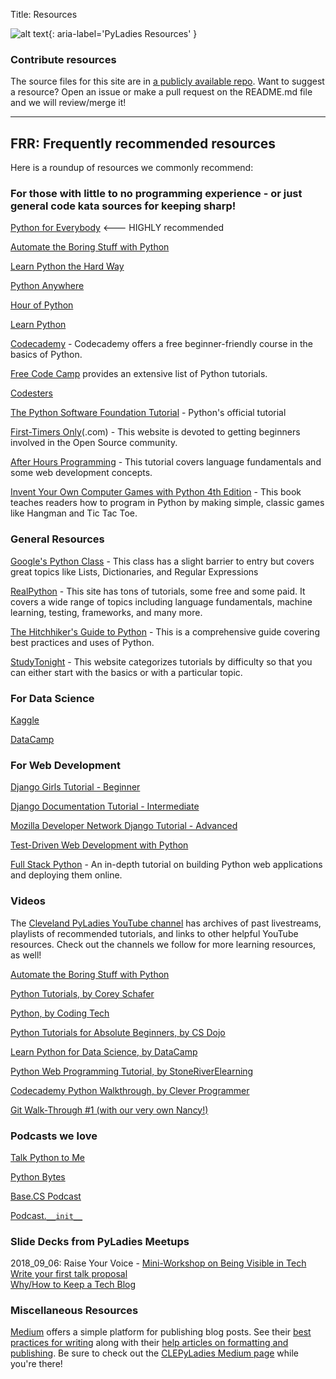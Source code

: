 Title: Resources

![alt text](https://clepyladies.github.io/pyladies-official/images/ResourcesBanner.png "Resources"){: aria-label='PyLadies Resources' }

### Contribute resources

The source files for this site are in [a publicly available repo](https://github.com/CLEPyLadies/pyladies-official). Want to suggest a resource? Open an issue or make a pull request on the README.md file and we will review/merge it!

---
<div id='frequently-recommended-resources'>

## FRR: Frequently recommended resources

Here is a roundup of resources we commonly recommend:

### For those with little to no programming experience - or just general code kata sources for keeping sharp!

[Python for Everybody](https://www.py4e.com/lessons) <--- HIGHLY recommended

[Automate the Boring Stuff with Python](https://automatetheboringstuff.com/)

[Learn Python the Hard Way](https://learnpythonthehardway.org/)

[Python Anywhere](https://www.pythonanywhere.com/details/education)

[Hour of Python](https://hourofpython.com/)

[Learn Python](https://www.learnpython.org/)

[Codecademy](https://www.codecademy.com/learn/learn-python)  -  Codecademy offers a free beginner-friendly course in the basics of Python.

[Free Code Camp](https://guide.freecodecamp.org/python/python-resources/) provides an extensive list of Python tutorials.

[Codesters](https://www.codesters.com/)

[The Python Software Foundation Tutorial](https://docs.python.org/3/tutorial/) - Python's official tutorial

[First-Timers Only](https://www.firsttimersonly.com/)(.com) - This website is devoted to getting beginners involved in the Open Source community.

[After Hours Programming](https://www.afterhoursprogramming.com/tutorial/python/python-overview/) - This tutorial covers language fundamentals and some web development concepts.

[Invent Your Own Computer Games with Python 4th Edition](https://inventwithpython.com/invent4thed/) - This book teaches readers how to program in Python by making simple, classic games like Hangman and Tic Tac Toe.

### General Resources

[Google's Python Class](https://developers.google.com/edu/python/) -  This class has a slight barrier to entry but covers great topics like Lists, Dictionaries, and Regular Expressions

[RealPython](https://realpython.com/) - This site has tons of tutorials, some free and some paid.  It covers a wide range of topics including language fundamentals, machine learning, testing, frameworks, and many more.

[The Hitchhiker's Guide to Python](https://docs.python-guide.org/)  - This is a comprehensive guide covering best practices and uses of Python.

[StudyTonight](https://www.studytonight.com/python/) -  This website categorizes tutorials by difficulty so that you can either start with the basics or with a particular topic.

### For Data Science

[Kaggle](https://www.kaggle.com)

[DataCamp](https://www.datacamp.com/tracks/skill)

### For Web Development

[Django Girls Tutorial - Beginner](https://tutorial.djangogirls.org/)

[Django Documentation Tutorial - Intermediate](https://docs.djangoproject.com/en/2.1/intro/tutorial01/)

[Mozilla Developer Network Django Tutorial - Advanced](https://developer.mozilla.org/en-US/docs/Learn/Server-side/Django/Tutorial_local_library_website)

[Test-Driven Web Development with Python](https://www.obeythetestinggoat.com/book/part1.harry.html)

[Full Stack Python](https://www.fullstackpython.com/) - An in-depth tutorial on building Python web applications and deploying them online.

### Videos

The [Cleveland PyLadies YouTube channel](https://www.youtube.com/channel/UCrX6AAcxXO_-8gitJWdjkuw?view_as=subscriber) has archives of past livestreams, playlists of recommended tutorials, and links to other helpful YouTube resources. Check out the channels we follow for more learning resources, as well!

[Automate the Boring Stuff with Python](https://www.youtube.com/playlist?list=PL0-84-yl1fUnRuXGFe_F7qSH1LEnn9LkW)

[Python Tutorials, by Corey Schafer](https://www.youtube.com/playlist?list=PL-osiE80TeTt2d9bfVyTiXJA-UTHn6WwU)

[Python, by Coding Tech](https://www.youtube.com/playlist?list=PLFjq8z-aGyQ4Y3mSWGBptr7SArEsfdWQA)

[Python Tutorials for Absolute Beginners, by CS Dojo](https://www.youtube.com/playlist?list=PLBZBJbE_rGRWeh5mIBhD-hhDwSEDxogDg)

[Learn Python for Data Science, by DataCamp](https://www.youtube.com/playlist?list=PLjgj6kdf_snaw8QnlhK5f3DzFDFKDU5f4)

[Python Web Programming Tutorial, by StoneRiverElearning](https://www.youtube.com/playlist?list=PL5eJgcQ87sgfUrc6an-0Swam0kQXVYnuw)

[Codecademy Python Walkthrough, by Clever Programmer](https://www.youtube.com/playlist?list=PL-J2q3Ga50oOM14s1fbxVVjRA3zZR14cR)

[Git Walk-Through #1 (with our very own Nancy!)](https://youtu.be/Yg4l07Z6zZ0)

### Podcasts we love

[Talk Python to Me](https://talkpython.fm/)

[Python Bytes](https://pythonbytes.fm/)

[Base.CS Podcast](https://www.codenewbie.org/basecs)

[Podcast.`__init__`](https://www.podcastinit.com/)
</div>

### Slide Decks from PyLadies Meetups

2018_09_06: Raise Your Voice - [Mini-Workshop on Being Visible in Tech](http://meetu.ps/e/FLvfB/DxhG9/f)  
   [Write your first talk proposal](https://docs.google.com/presentation/d/19BdDbowE1Ec9bbDyD9LfhYsSUllm5qera-eH2APkk28/edit?usp=sharing)  
   [Why/How to Keep a Tech Blog](https://docs.google.com/presentation/d/1KPfsylMuSTvbIzJULoZCJS4rTpbm6M2rauXJAvdwrjk/edit?usp=sharing)

### Miscellaneous Resources

[Medium](https://medium.com/) offers a simple platform for publishing blog posts.  See their [best practices for writing](https://blog.medium.com/best-practices-for-writing-on-medium-386506ae62b9) along with their [help articles on formatting and publishing](https://help.medium.com/hc/en-us/categories/200058025-Writing).  Be sure to check out the [CLEPyLadies Medium page](https://medium.com/cleveland-pyladies) while you're there!
